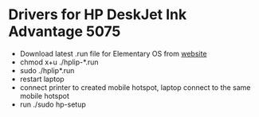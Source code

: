 # Drivers for HP DeskJet Ink Advantage 5075

- Download latest .run file for Elementary OS from [website](https://developers.hp.com/hp-linux-imaging-and-printing/gethplip)
- chmod x+u ./hplip-*.run
- sudo ./hplip*.run
- restart laptop
- connect printer to created mobile hotspot, laptop connect to the same mobile hotspot
- run ./sudo hp-setup

